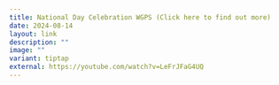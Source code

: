 ```yaml
---
title: National Day Celebration WGPS (Click here to find out more)
date: 2024-08-14
layout: link
description: ""
image: ""
variant: tiptap
external: https://youtube.com/watch?v=LeFrJFaG4UQ
---
```

